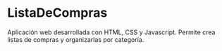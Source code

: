 # ListaDeCompras
 Aplicación web desarrollada con HTML, CSS y Javascript. Permite crea listas de compras y organizarlas por categoría.
